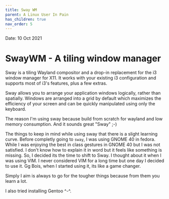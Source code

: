 ```yaml
---
title: Sway WM
parent: A Linux User In Pain
has_children: true
nav_order: 5
---
```

Date: 10 Oct 2021

# SwayWM - A tiling window manager
Sway is a tiling Wayland compositor and a drop-in replacement for the 
i3 window manager for X11. It works with your existing i3 configuration
and supports most of i3's features, plus a few extras.

Sway allows you to arrange your application windows logically, rather 
than spatially. Windows are arranged into a grid by default which maximizes
the efficiency of your screen and can be quickly manipulated using only the
keyboard. 

The reason I'm using sway because build from scratch for wayland and low memory
consumption. 
And it sounds great "Sway" ;-)

The things to keep in mind while using sway that there is a slight learning 
curve. Before completly going to `sway`, I was using GNOME 40 in fedora.
While I was enjoying the best in class gestures in GNOME 40 but I was not satisfied.
I don't know how to explain it in word but it feels like something is missing.
So, I decided its the time to shift to Sway. I thought about it when I was using VIM.
I never considered VIM for a long time but one day I decided to use it. Gg Bois, when I 
started using it, its like a game changer.

Simply I aim is always to go for the tougher things because from them you learn a lot.

I also tried installing Gentoo ^-^.


